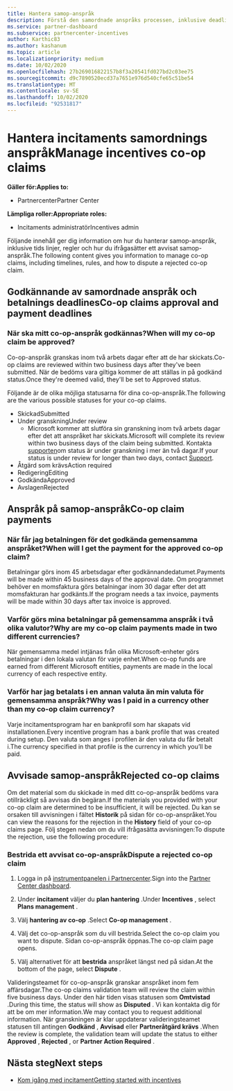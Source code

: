 ```yaml
---
title: Hantera samop-anspråk
description: Förstå den samordnade anspråks processen, inklusive deadlines, valuta problem och hur man ifrågasätter ett avvisat samop-anspråk.
ms.service: partner-dashboard
ms.subservice: partnercenter-incentives
author: Karthic83
ms.author: kashanum
ms.topic: article
ms.localizationpriority: medium
ms.date: 10/02/2020
ms.openlocfilehash: 27b269016822157b8f3a20541fd027bd2c03ee75
ms.sourcegitcommit: d9c7890520ecd37a7651e976d540cfe65c51be54
ms.translationtype: MT
ms.contentlocale: sv-SE
ms.lasthandoff: 10/02/2020
ms.locfileid: "92531817"
---
```

# <a name="manage-incentives-co-op-claims"></a><span data-ttu-id="a6dc7-103">Hantera incitaments samordnings anspråk</span><span class="sxs-lookup"><span data-stu-id="a6dc7-103">Manage incentives co-op claims</span></span>

<span data-ttu-id="a6dc7-104">**Gäller för:**</span><span class="sxs-lookup"><span data-stu-id="a6dc7-104">**Applies to:**</span></span>

- <span data-ttu-id="a6dc7-105">Partnercenter</span><span class="sxs-lookup"><span data-stu-id="a6dc7-105">Partner Center</span></span>

<span data-ttu-id="a6dc7-106">**Lämpliga roller:**</span><span class="sxs-lookup"><span data-stu-id="a6dc7-106">**Appropriate roles:**</span></span>

- <span data-ttu-id="a6dc7-107">Incitaments administratör</span><span class="sxs-lookup"><span data-stu-id="a6dc7-107">Incentives admin</span></span>

<span data-ttu-id="a6dc7-108">Följande innehåll ger dig information om hur du hanterar samop-anspråk, inklusive tids linjer, regler och hur du ifrågasätter ett avvisat samop-anspråk.</span><span class="sxs-lookup"><span data-stu-id="a6dc7-108">The following content gives you information to manage co-op claims, including timelines, rules, and how to dispute a rejected co-op claim.</span></span>

## <a name="co-op-claims-approval-and-payment-deadlines"></a><span data-ttu-id="a6dc7-109">Godkännande av samordnade anspråk och betalnings deadlines</span><span class="sxs-lookup"><span data-stu-id="a6dc7-109">Co-op claims approval and payment deadlines</span></span>

### <a name="when-will-my-co-op-claim-be-approved"></a><span data-ttu-id="a6dc7-110">När ska mitt co-op-anspråk godkännas?</span><span class="sxs-lookup"><span data-stu-id="a6dc7-110">When will my co-op claim be approved?</span></span>

<span data-ttu-id="a6dc7-111">Co-op-anspråk granskas inom två arbets dagar efter att de har skickats.</span><span class="sxs-lookup"><span data-stu-id="a6dc7-111">Co-op claims are reviewed within two business days after they've been submitted.</span></span> <span data-ttu-id="a6dc7-112">När de bedöms vara giltiga kommer de att ställas in på godkänd status.</span><span class="sxs-lookup"><span data-stu-id="a6dc7-112">Once they're deemed valid, they'll be set to Approved status.</span></span>  

<span data-ttu-id="a6dc7-113">Följande är de olika möjliga statusarna för dina co-op-anspråk.</span><span class="sxs-lookup"><span data-stu-id="a6dc7-113">The following are the various possible statuses for your co-op claims.</span></span>

- <span data-ttu-id="a6dc7-114">Skickad</span><span class="sxs-lookup"><span data-stu-id="a6dc7-114">Submitted</span></span>
- <span data-ttu-id="a6dc7-115">Under granskning</span><span class="sxs-lookup"><span data-stu-id="a6dc7-115">Under review</span></span>
  - <span data-ttu-id="a6dc7-116">Microsoft kommer att slutföra sin granskning inom två arbets dagar efter det att anspråket har skickats.</span><span class="sxs-lookup"><span data-stu-id="a6dc7-116">Microsoft will complete its review within two business days of the claim being submitted.</span></span> <span data-ttu-id="a6dc7-117">Kontakta [supporten](https://partner.microsoft.com/dashboard/support/incentives/servicerequests?category=incentives)om status är under granskning i mer än två dagar.</span><span class="sxs-lookup"><span data-stu-id="a6dc7-117">If your status is under review for longer than two days, contact [Support](https://partner.microsoft.com/dashboard/support/incentives/servicerequests?category=incentives).</span></span>
- <span data-ttu-id="a6dc7-118">Åtgärd som krävs</span><span class="sxs-lookup"><span data-stu-id="a6dc7-118">Action required</span></span>
- <span data-ttu-id="a6dc7-119">Redigering</span><span class="sxs-lookup"><span data-stu-id="a6dc7-119">Editing</span></span>
- <span data-ttu-id="a6dc7-120">Godkända</span><span class="sxs-lookup"><span data-stu-id="a6dc7-120">Approved</span></span>
- <span data-ttu-id="a6dc7-121">Avslagen</span><span class="sxs-lookup"><span data-stu-id="a6dc7-121">Rejected</span></span>

## <a name="co-op-claim-payments"></a><span data-ttu-id="a6dc7-122">Anspråk på samop-anspråk</span><span class="sxs-lookup"><span data-stu-id="a6dc7-122">Co-op claim payments</span></span>

### <a name="when-will-i-get-the-payment-for-the-approved-co-op-claim"></a><span data-ttu-id="a6dc7-123">När får jag betalningen för det godkända gemensamma anspråket?</span><span class="sxs-lookup"><span data-stu-id="a6dc7-123">When will I get the payment for the approved co-op claim?</span></span>

<span data-ttu-id="a6dc7-124">Betalningar görs inom 45 arbetsdagar efter godkännandedatumet.</span><span class="sxs-lookup"><span data-stu-id="a6dc7-124">Payments will be made within 45 business days of the approval date.</span></span> <span data-ttu-id="a6dc7-125">Om programmet behöver en momsfaktura görs betalningar inom 30 dagar efter det att momsfakturan har godkänts.</span><span class="sxs-lookup"><span data-stu-id="a6dc7-125">If the program needs a tax invoice, payments will be made within 30 days after tax invoice is approved.</span></span>

### <a name="why-are-my-co-op-claim-payments-made-in-two-different-currencies"></a><span data-ttu-id="a6dc7-126">Varför görs mina betalningar på gemensamma anspråk i två olika valutor?</span><span class="sxs-lookup"><span data-stu-id="a6dc7-126">Why are my co-op claim payments made in two different currencies?</span></span>

<span data-ttu-id="a6dc7-127">När gemensamma medel intjänas från olika Microsoft-enheter görs betalningar i den lokala valutan för varje enhet.</span><span class="sxs-lookup"><span data-stu-id="a6dc7-127">When co-op funds are earned from different Microsoft entities, payments are made in the local currency of each respective entity.</span></span>  

### <a name="why-was-i-paid-in-a-currency-other-than-my-co-op-claim-currency"></a><span data-ttu-id="a6dc7-128">Varför har jag betalats i en annan valuta än min valuta för gemensamma anspråk?</span><span class="sxs-lookup"><span data-stu-id="a6dc7-128">Why was I paid in a currency other than my co-op claim currency?</span></span>

<span data-ttu-id="a6dc7-129">Varje incitamentsprogram har en bankprofil som har skapats vid installationen.</span><span class="sxs-lookup"><span data-stu-id="a6dc7-129">Every incentive program has a bank profile that was created during setup.</span></span> <span data-ttu-id="a6dc7-130">Den valuta som anges i profilen är den valuta du får betalt i.</span><span class="sxs-lookup"><span data-stu-id="a6dc7-130">The currency specified in that profile is the currency in which you’ll be paid.</span></span>

## <a name="rejected-co-op-claims"></a><span data-ttu-id="a6dc7-131">Avvisade samop-anspråk</span><span class="sxs-lookup"><span data-stu-id="a6dc7-131">Rejected co-op claims</span></span>

<span data-ttu-id="a6dc7-132">Om det material som du skickade in med ditt co-op-anspråk bedöms vara otillräckligt så avvisas din begäran.</span><span class="sxs-lookup"><span data-stu-id="a6dc7-132">If the materials you provided with your co-op claim are determined to be insufficient, it will be rejected.</span></span> <span data-ttu-id="a6dc7-133">Du kan se orsaken till avvisningen i fältet **Historik** på sidan för co-op-anspråket.</span><span class="sxs-lookup"><span data-stu-id="a6dc7-133">You can view the reasons for the rejection in the **History** field of your co-op claims page.</span></span> <span data-ttu-id="a6dc7-134">Följ stegen nedan om du vill ifrågasätta avvisningen:</span><span class="sxs-lookup"><span data-stu-id="a6dc7-134">To dispute the rejection, use the following procedure:</span></span>

### <a name="dispute-a-rejected-co-op-claim"></a><span data-ttu-id="a6dc7-135">Bestrida ett avvisat co-op-anspråk</span><span class="sxs-lookup"><span data-stu-id="a6dc7-135">Dispute a rejected co-op claim</span></span>

1. <span data-ttu-id="a6dc7-136">Logga in på [instrumentpanelen i Partnercenter](https://partner.microsoft.com/dashboard/).</span><span class="sxs-lookup"><span data-stu-id="a6dc7-136">Sign into the [Partner Center dashboard](https://partner.microsoft.com/dashboard/).</span></span>

2. <span data-ttu-id="a6dc7-137">Under **incitament** väljer du **plan hantering** .</span><span class="sxs-lookup"><span data-stu-id="a6dc7-137">Under **Incentives** , select **Plans management** .</span></span>

3. <span data-ttu-id="a6dc7-138">Välj **hantering av co-op** .</span><span class="sxs-lookup"><span data-stu-id="a6dc7-138">Select **Co-op management** .</span></span>

4. <span data-ttu-id="a6dc7-139">Välj det co-op-anspråk som du vill bestrida.</span><span class="sxs-lookup"><span data-stu-id="a6dc7-139">Select the co-op claim you want to dispute.</span></span> <span data-ttu-id="a6dc7-140">Sidan co-op-anspråk öppnas.</span><span class="sxs-lookup"><span data-stu-id="a6dc7-140">The co-op claim page opens.</span></span>

5. <span data-ttu-id="a6dc7-141">Välj alternativet för att **bestrida** anspråket längst ned på sidan.</span><span class="sxs-lookup"><span data-stu-id="a6dc7-141">At the bottom of the page, select **Dispute** .</span></span>

<span data-ttu-id="a6dc7-142">Valideringsteamet för co-op-anspråk granskar anspråket inom fem affärsdagar.</span><span class="sxs-lookup"><span data-stu-id="a6dc7-142">The co-op claims validation team will review the claim within five business days.</span></span> <span data-ttu-id="a6dc7-143">Under den här tiden visas statusen som **Omtvistad** .</span><span class="sxs-lookup"><span data-stu-id="a6dc7-143">During this time, the status will show as **Disputed** .</span></span> <span data-ttu-id="a6dc7-144">Vi kan kontakta dig för att be om mer information.</span><span class="sxs-lookup"><span data-stu-id="a6dc7-144">We may contact you to request additional information.</span></span> <span data-ttu-id="a6dc7-145">När granskningen är klar uppdaterar valideringsteamet statusen till antingen **Godkänd** , **Avvisad** eller **Partneråtgärd krävs** .</span><span class="sxs-lookup"><span data-stu-id="a6dc7-145">When the review is complete, the validation team will update the status to either **Approved** , **Rejected** , or **Partner Action Required** .</span></span>

## <a name="next-steps"></a><span data-ttu-id="a6dc7-146">Nästa steg</span><span class="sxs-lookup"><span data-stu-id="a6dc7-146">Next steps</span></span>

- [<span data-ttu-id="a6dc7-147">Kom igång med incitament</span><span class="sxs-lookup"><span data-stu-id="a6dc7-147">Getting started with incentives</span></span>](incentives-get-started-intro.md)
